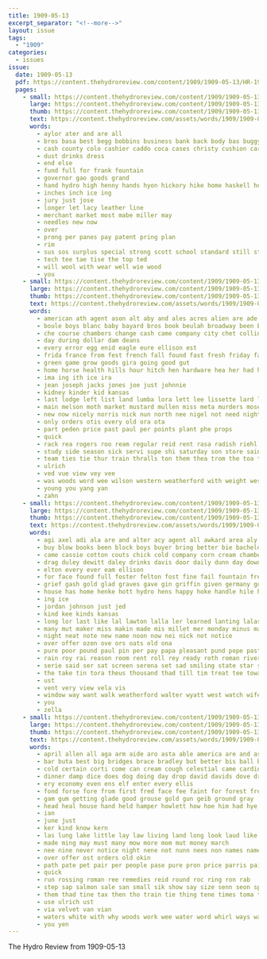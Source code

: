 ```yaml
---
title: 1909-05-13
excerpt_separator: "<!--more-->"
layout: issue
tags:
  - "1909"
categories:
  - issues
issue:
  date: 1909-05-13
  pdf: https://content.thehydroreview.com/content/1909/1909-05-13/HR-1909-05-13.pdf
  pages:
    - small: https://content.thehydroreview.com/content/1909/1909-05-13/small/HR-1909-05-13-01.jpg
      large: https://content.thehydroreview.com/content/1909/1909-05-13/large/HR-1909-05-13-01.jpg
      thumb: https://content.thehydroreview.com/content/1909/1909-05-13/thumbnails/HR-1909-05-13-01.jpg
      text: https://content.thehydroreview.com/assets/words/1909/1909-05-13/HR-1909-05-13-01.txt
      words:
        - aylor ater and are all
        - bros basa best begg bobbins business bank back body bas buggy banka
        - cash county colo cashier caddo coca cases christy cushion car cream
        - dust drinks dress
        - end else
        - fund full for frank fountain
        - governor gao goods grand
        - hand hydro high henny hands hyon hickory hike home haskell head hardware hes
        - inches inch ice ing
        - jury just jose
        - longer let lacy leather line
        - merchant market most mabe miller may
        - needles new now
        - over
        - prong per panes pay patent pring plan
        - rim
        - sus sos surplus special strong scott school standard still steel state small saturday suit star store siege safe sale seo side
        - tech tee tae tise the top ted
        - will wool with wear well wie wood
        - you
    - small: https://content.thehydroreview.com/content/1909/1909-05-13/small/HR-1909-05-13-02.jpg
      large: https://content.thehydroreview.com/content/1909/1909-05-13/large/HR-1909-05-13-02.jpg
      thumb: https://content.thehydroreview.com/content/1909/1909-05-13/thumbnails/HR-1909-05-13-02.jpg
      text: https://content.thehydroreview.com/assets/words/1909/1909-05-13/HR-1909-05-13-02.txt
      words:
        - american ath agent ason alt aby and ales acres alien are ade ano april all
        - boule boys blanc baby bayard bros book beulah broadway been bonny bus but both buy bouy banks back butt bon business belts bine ball ber box bank better
        - che course chambers change cash came company city chet collins caddo college corr come car choice can corner champagne crea
        - day during dollar dam deans
        - every error egg enid eagle eure ellison est
        - frida france from fest french fall found fast fresh friday farm fish fine few floor for felt
        - green game grow goods gira going good gut
        - home horse health hills hour hitch hen hardware hea her had hopewell hydro has hams hail
        - ima ing ith ice ira
        - jean joseph jacks jones joe just johnnie
        - kidney kinder kid kansas
        - last lodge left list land lumba lora lett lee lissette lard loft let
        - main melson moth market mustard mullen miss meta murders mosel monday mild mules meats may made man missouri more mason myre mynes major merica
        - new now nicely norris nick nun north nee nigel not need night note
        - only orders otis overy old ora ota
        - part peden price past paul per points plant phe props
        - quick
        - rack rea rogers roo ream regular reid rent rasa radish riehl reno ray rain
        - study side season sick servi supe shi saturday son store saint say stock salt sear smile seven standard south ser sie shelton street shape sunday sire school sul strength sister sole suter stork state stallion service see sat sieg special sand
        - team ties tie thur train thralls ton them thea trom the toa thet thing turl turn
        - ulrich
        - ved vue view vey vee
        - was woods word wee wilson western weatherford with weight west want wil wagon week will waters weeks went white wan
        - young you yang yan
        - zahn
    - small: https://content.thehydroreview.com/content/1909/1909-05-13/small/HR-1909-05-13-03.jpg
      large: https://content.thehydroreview.com/content/1909/1909-05-13/large/HR-1909-05-13-03.jpg
      thumb: https://content.thehydroreview.com/content/1909/1909-05-13/thumbnails/HR-1909-05-13-03.jpg
      text: https://content.thehydroreview.com/assets/words/1909/1909-05-13/HR-1909-05-13-03.txt
      words:
        - agi axel adi ala are and alter acy agent all awkard area aly
        - buy blow books been block boys buyer bring better bie bachelor big bee bank bear brings began business bing bis buse bush but bus butter
        - came cassie cotton couts chick cold company corn cream chambers creek coak call course candy can come card college church city care
        - drag duley dewitt daley drinks davis door daily dunn day down dust
        - elton every ever eam ellison
        - for face found full foster felton fost fine fail fountain fred farms francis frank friends friday fell floor from filling fish farm fresh
        - grief gash gold glad graves gave gin griffin given germany good george grow genie goin games
        - house has home henke hott hydro hens happy hoke handle hile heading helen how hills hardy hail hoy honey hinton
        - ing ice
        - jordan johnson just jed
        - kind kee kinds kansas
        - long lor last like lal lawton lalla ler learned lanting lalas left lon lew lasalle lehman
        - many mut maker miss makin made mis millet mer monday minus main mack mise much man money magic myers mac milk may market
        - night neat note new name noon now nei nick not notice
        - over offer ozen ove ors oats old ona
        - pure poor pound paul pin per pay papa pleasant pund pope past pee present
        - rain roy rai reason room rent roll rey ready roth roman river read route roark
        - serie said ser sat screen serena set sad smiling state star sell school stock seed sins sees soda sit she sese sable sum sorrow sal serre sunday see street staud springs saturday standard seller saint sack shelton smiles
        - the take tin tora theus thousand thad till tim treat tee toward times thy test town then taff top tell try thomas turn
        - ust
        - vent very view vela vis
        - window way want walk weatherford walter wyatt west watch wife wit well will wheat world wish why wide with wait was went week weare
        - you
        - zella
    - small: https://content.thehydroreview.com/content/1909/1909-05-13/small/HR-1909-05-13-04.jpg
      large: https://content.thehydroreview.com/content/1909/1909-05-13/large/HR-1909-05-13-04.jpg
      thumb: https://content.thehydroreview.com/content/1909/1909-05-13/thumbnails/HR-1909-05-13-04.jpg
      text: https://content.thehydroreview.com/assets/words/1909/1909-05-13/HR-1909-05-13-04.txt
      words:
        - april allen all aga arm aide aro asta able america are and asi ave ates ast aida ain
        - bar buta best big bridges brace bradley but better bis ball bowels boys back bly barrie began barris brings bee been black
        - cold certain corti come can cream cough celestial came cardinal col coin cat condi carne chase
        - dinner damp dice does dog doing day drop david davids dove drew
        - ery economy even ens elf enter every ellis
        - fond forse fore from first fred face fee faint for forest free fever ford fish
        - gam gum getting glade good grouse gold gun geib ground gray
        - head heal house hand held hamper howlett how hoe him had hye hose hydro hae heard hope henke hang has her
        - ian
        - june just
        - ker kind know kern
        - las lung lake little lay law living land long look laud like
        - made ming may must many mow more mom mut money march
        - nee nine never notice night nene not nunn nees non names name now
        - over offer ost orders old okin
        - path pate pet pair per people pase pure pron price parris pain pro
        - quick
        - run rossing roman ree remedies reid round roc ring ron rab
        - step sap salmon sale san small sik show say size senn seon speak shoot sae sian sparks stick short store such shepp sath see scarlet surgeon standard straight salary said stewart shall special she sey son
        - them thad tine tax then tho train tie thing tene times toma tonie trip toward tow the tae tao tato
        - use ulrich ust
        - via velvet van vian
        - waters white with why woods work wee water word whirl ways want will worms was
        - you yen
---
```


The Hydro Review from 1909-05-13

<!--more-->

